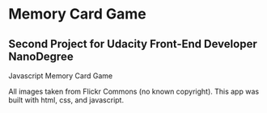 # Memory Card Game
## Second Project for Udacity Front-End Developer NanoDegree
Javascript Memory Card Game

All images taken from Flickr Commons (no known copyright).
This app was built with html, css, and javascript.